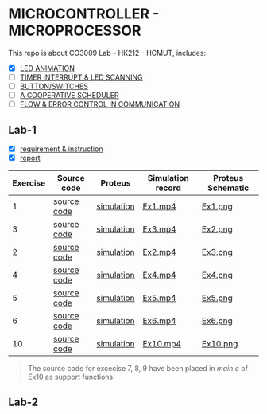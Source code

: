 # MICROCONTROLLER - MICROPROCESSOR
This repo is about CO3009 Lab - HK212 - HCMUT, includes: 
- [x] [LED ANIMATION](#Lab-1)
- [ ] [TIMER INTERRUPT & LED SCANNING](#Lab-2)
- [ ] [BUTTON/SWITCHES](#Lab-3)
- [ ] [A COOPERATIVE SCHEDULER](#Lab-4)
- [ ] [FLOW & ERROR CONTROL IN COMMUNICATION](#Lab-5)

## Lab-1
- [x] [requirement & instruction](VXL_VDK_Lab_1.pdf)
- [x] [report](Report/Lab%201/Microcontroller.pdf) 

| **Exercise** | **Source code** | **Proteus** | **Simulation record**| **Proteus Schematic** |
| ------------ | ---------- | ----------- | ------------- | --------- | 
| 1 | [source code](STM32/Lab%201/Ex1/Core/Src/main.c) | [simulation](Simulation/Lab%201/Ex1/Ex1.pdsprj) | [Ex1.mp4](Simulation/Lab%201/Ex1/Ex1.mp4) | [Ex1.png](Report/Lab%201/ex1.png) |
| 3 | [source code](STM32/Lab%201/Ex3/Core/Src/main.c) | [simulation](Simulation/Lab%201/Ex3/Ex3.pdsprj) | [Ex3.mp4](Simulation/Lab%201/Ex3/Ex3.mp4) | [Ex2.png](Report/Lab%201/ex2.png) |
| 2 | [source code](STM32/Lab%201/Ex2/Core/Src/main.c) | [simulation](Simulation/Lab%201/Ex2/Ex2.pdsprj) | [Ex2.mp4](Simulation/Lab%201/Ex2/Ex2.mp4) | [Ex3.png](Report/Lab%201/ex3.png) |
| 4 | [source code](STM32/Lab%201/Ex4/Core/Src/main.c) | [simulation](Simulation/Lab%201/Ex4/Ex4.pdsprj) | [Ex4.mp4](Simulation/Lab%201/Ex4/Ex4.mp4) | [Ex4.png](Report/Lab%201/ex4.png) |
| 5 | [source code](STM32/Lab%201/Ex5/Core/Src/main.c) | [simulation](Simulation/Lab%201/Ex5/Ex5.pdsprj) | [Ex5.mp4](Simulation/Lab%201/Ex5/Ex5.mp4) | [Ex5.png](Report/Lab%201/ex5.png) |
| 6 | [source code](STM32/Lab%201/Ex6/Core/Src/main.c) | [simulation](Simulation/Lab%201/Ex6/Ex6.pdsprj) | [Ex6.mp4](Simulation/Lab%201/Ex6/Ex6.mp4) | [Ex6.png](Report/Lab%201/ex6.png) |
| 10 | [source code](STM32/Lab%201/Ex10/Core/Src/main.c) | [simulation](Simulation/Lab%201/Ex10/Ex10.pdsprj) | [Ex10.mp4](Simulation/Lab%201/Ex10/Ex10.mp4) | [Ex10.png](Report/Lab%201/ex10.png) |

> The source code for excecise 7, 8, 9 have been placed in _main.c_ of Ex10 as support functions.

## Lab-2